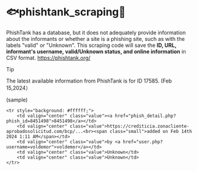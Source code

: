 # 🐟phishtank_scraping🎣

PhishTank has a database, but it does not adequately provide information about the informants or whether a site is a phishing site, such as with the labels "valid" or "Unknown". 
This scraping code will save the **ID, URL, informant's username, valid/Unknown status, and online information** in CSV format. 
https://phishtank.org/


> [!TIP]
>  The latest available information from PhishTank is for ID 17585. (Feb 15,2024）

(sample)
```
<tr style="background: #ffffff;">
    <td valign="center" class="value"><a href="phish_detail.php?phish_id=8451498">8451498</a></td>
    <td valign="center" class="value">https://crediticia.zonacliente-aprobadosolicitud.com/bcp/...<br><span class="small">added on Feb 14th 2024 1:11 AM</span></td>
    <td valign="center" class="value">by <a href="user.php?username=voldemor">voldemor</a></td>
    <td valign="center" class="value">Unknown</td>
    <td valign="center" class="value">Unknown</td>
</tr>
```


